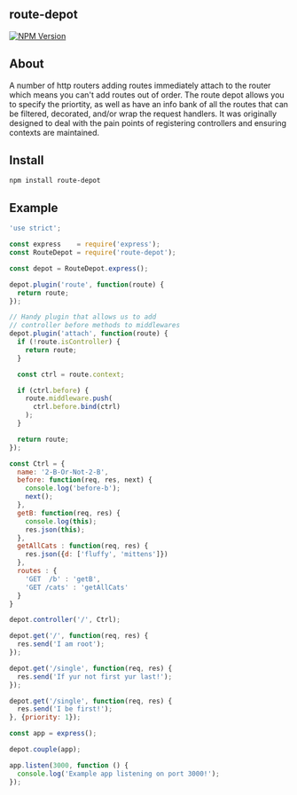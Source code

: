 ## route-depot
[![NPM Version][npm-image]][npm-url] <br />

## About
A number of http routers adding routes immediately attach to the router which means 
you can't add routes out of order. The route depot allows you to specify the priortity, 
as well as have an info bank of all the routes that can be filtered, decorated,
and/or wrap the request handlers. It was originally designed to deal with the pain points
of registering controllers and ensuring contexts are maintained.


## Install
`npm install route-depot`


## Example
```js
'use strict';

const express    = require('express');
const RouteDepot = require('route-depot');

const depot = RouteDepot.express();

depot.plugin('route', function(route) {
  return route;
});

// Handy plugin that allows us to add
// controller before methods to middlewares
depot.plugin('attach', function(route) {
  if (!route.isController) {
    return route;
  }

  const ctrl = route.context;

  if (ctrl.before) {
    route.middleware.push(
      ctrl.before.bind(ctrl)
    );
  }

  return route;
});

const Ctrl = {
  name: '2-B-Or-Not-2-B',
  before: function(req, res, next) {
    console.log('before-b');
    next();
  },
  getB: function(req, res) {
    console.log(this);
    res.json(this);
  },
  getAllCats : function(req, res) {
    res.json({d: ['fluffy', 'mittens']})
  },
  routes : {
    'GET  /b' : 'getB',
    'GET /cats' : 'getAllCats'
  }
}

depot.controller('/', Ctrl);

depot.get('/', function(req, res) {
  res.send('I am root');
});

depot.get('/single', function(req, res) {
  res.send('If yur not first yur last!');
});

depot.get('/single', function(req, res) {
  res.send('I be first!');
}, {priority: 1});

const app = express();

depot.couple(app);

app.listen(3000, function () {
  console.log('Example app listening on port 3000!');
});


````

[npm-image]: https://img.shields.io/npm/v/route-depot.svg
[npm-url]: https://npmjs.org/package/route-depot